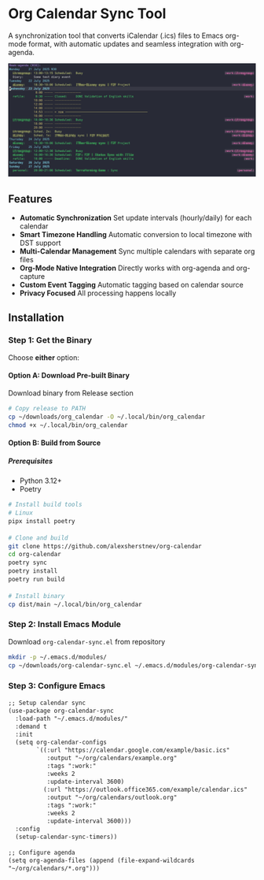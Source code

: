 # Org Calendar Sync Tool

A synchronization tool that converts iCalendar (.ics) files to Emacs org-mode format, with automatic updates and seamless integration with org-agenda.

![Example of calendar -> org-agenda](images/example-calendar-sync-org-agenda.png)

## Features

- **Automatic Synchronization**
  Set update intervals (hourly/daily) for each calendar
- **Smart Timezone Handling**
  Automatic conversion to local timezone with DST support
- **Multi-Calendar Management**
  Sync multiple calendars with separate org files
- **Org-Mode Native Integration**
  Directly works with org-agenda and org-capture
- **Custom Event Tagging**
  Automatic tagging based on calendar source
- **Privacy Focused**
  All processing happens locally

## Installation

### Step 1: Get the Binary

Choose **either** option:

#### Option A: Download Pre-built Binary

Download binary from Release section

``` bash
# Copy release to PATH
cp ~/downloads/org_calendar -O ~/.local/bin/org_calendar
chmod +x ~/.local/bin/org_calendar
```

#### Option B: Build from Source

##### Prerequisites

- Python 3.12+
- Poetry

``` bash
# Install build tools
# Linux
pipx install poetry

# Clone and build
git clone https://github.com/alexsherstnev/org-calendar
cd org-calendar
poetry sync
poetry install
poetry run build

# Install binary
cp dist/main ~/.local/bin/org_calendar
```

### Step 2: Install Emacs Module

Download `org-calendar-sync.el` from repository

``` bash
mkdir -p ~/.emacs.d/modules/
cp ~/downloads/org-calendar-sync.el ~/.emacs.d/modules/org-calendar-sync.el
```

### Step 3: Configure Emacs

``` emacs-lisp
;; Setup calendar sync
(use-package org-calendar-sync
  :load-path "~/.emacs.d/modules/"
  :demand t
  :init
  (setq org-calendar-configs
        `((:url "https://calendar.google.com/example/basic.ics"
           :output "~/org/calendars/example.org"
           :tags ":work:"
           :weeks 2
           :update-interval 3600)
          (:url "https://outlook.office365.com/example/calendar.ics"
           :output "~/org/calendars/outlook.org"
           :tags ":work:"
           :weeks 2
           :update-interval 3600)))
  :config
  (setup-calendar-sync-timers))

;; Configure agenda
(setq org-agenda-files (append (file-expand-wildcards "~/org/calendars/*.org")))
```
